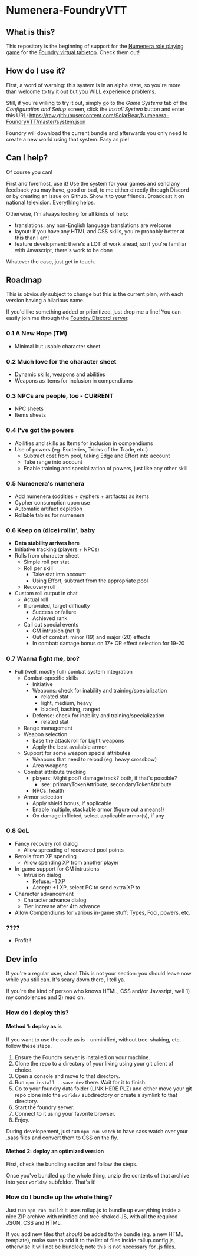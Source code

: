 # Numenera-FoundryVTT

## What is this?

This repository is the beginning of support for the [Numenera role playing game](http://numenera.com/) for the [Foundry virtual tabletop](http://foundryvtt.com/#about-foundry-virtual-tabletop). Check them out!

## How do I use it?

First, a word of warning: this system is in an alpha state, so you're more than welcome to try it out but you WILL experience problems.

Still, if you're willing to try it out, simply go to the _Game Systems_ tab of the _Configuration and Setup_ screen, click the _Install System_ button and enter this URL: https://raw.githubusercontent.com/SolarBear/Numenera-FoundryVTT/master/system.json

Foundry will download the current bundle and afterwards you only need to create a new world using that system. Easy as pie!

## Can I help?

Of course you can!

First and foremost, use it! Use the system for your games and send any feedback you may have, good or bad, to me either directly through Discord or by creating an issue on Github. Show it to your friends. Broadcast it on national television. Everything helps.

Otherwise, I'm always looking for all kinds of help:

* translations: any non-English language translations are welcome
* layout: if you have any HTML and CSS skills, you're probably better at this than I am!
* feature development: there's a LOT of work ahead, so if you're familiar with Javascript, there's work to be done

Whatever the case, just get in touch.

## Roadmap

This is obviously subject to change but this is the current plan, with each version having a hilarious name.

If you'd like something added or prioritized, just drop me a line! You can easily join me through the [Foundry Discord server](https://discordapp.com/invite/DDBZUDf).

### 0.1 A New Hope (TM)

* Minimal but usable character sheet

### 0.2 Much love for the character sheet 

* Dynamic skills, weapons and abilities
* Weapons as Items for inclusion in compendiums

### 0.3 NPCs are people, too - CURRENT

* NPC sheets
* Items sheets

### 0.4 I've got the powers

* Abilities and skills as Items for inclusion in compendiums
* Use of powers (eg. Esoteries, Tricks of the Trade, etc.)
    * Subtract cost from pool, taking Edge and Effort into account
    * Take range into account
    * Enable training and specialization of powers, just like any other skill

### 0.5 Numenera's numenera

* Add numenera (oddities + cyphers + artifacts) as items
* Cypher consumption upon use
* Automatic artifact depletion
* Rollable tables for numenera

### 0.6 Keep on (dice) rollin', baby

* **Data stability arrives here**
* Initiative tracking (players + NPCs)
* Rolls from character sheet
    * Simple roll per stat
    * Roll per skill
        * Take stat into account
        * Using Effort, subtract from the appropriate pool
    * Recovery roll
* Custom roll output in chat
    * Actual roll
    * If provided, target difficulty
        * Success or failure
        * Achieved rank
    * Call out special events
        * GM intrusion (nat 1)
        * Out of combat: minor (19) and major (20) effects
        * In combat: damage bonus on 17+ OR effect selection for 19-20

### 0.7 Wanna fight me, bro?

* Full (well, mostly full) combat system integration
    * Combat-specific skills
        * Initiative
        *  Weapons: check for inability and training/specialization
            * related stat
            * light, medium, heavy
            * bladed, bashing, ranged
        * Defense: check for inability and training/specialization
            * related stat
    * Range management
    * Weapon selection
        * Ease the attack roll for Light weapons
        * Apply the best available armor
    * Support for some weapon special attributes
        * Weapons that need to reload (eg. heavy crossbow)
        * Area weapons
    * Combat attribute tracking
        * players: Might pool? damage track? both, if that's possible?
            * see: primaryTokenAttribute, secondaryTokenAttribute
        * NPCs: health
    * Armor selection
        * Apply shield bonus, if applicable
        * Enable multiple, stackable armor (figure out a means!)
        * On damage inflicted, select applicable armor(s), if any

### 0.8 QoL

* Fancy recovery roll dialog
    * Allow spreading of recovered pool points
* Rerolls from XP spending
    * Allow spending XP from another player
* In-game support for GM intrusions
    * Intrusion dialog
        * Refuse: -1 XP
        * Accept: +1 XP, select PC to send extra XP to
* Character advancement
    * Character advance dialog
    * Tier increase after 4th advance
* Allow Compendiums for various in-game stuff: Types, Foci, powers, etc.

### ????

* Profit !

## Dev info

If you're a regular user, shoo! This is not your section: you should leave now while you still can. It's scary down there, I tell ya.

If you're the kind of person who knows HTML, CSS and/or Javasript, well 1) my condolences and 2) read on.

### How do I deploy this?

#### Method 1: deploy as is

If you want to use the code as is - unminified, without tree-shaking, etc. - follow these steps.

1. Ensure the Foundry server is installed on your machine.
1. Clone the repo to a directory of your liking using your git client of choice. 
1. Open a console and move to that directory.
1. Run `npm install --save-dev` there. Wait for it to finish.
1. Go to your foundry data folder (LINK HERE PLZ) and either move your git repo clone into the `worlds/` subdirectory or create a symlink to that directory.
1. Start the foundry server.
1. Connect to it using your favorite browser.
1. Enjoy.

During developement, just run `npm run watch` to have sass watch over your .sass files and convert them to CSS on the fly.

#### Method 2: deploy an optimized version

First, check the bundling section and follow the steps.

Once you've bundled up the whole thing, unzip the contents of that archive into your `worlds/` subfolder. That's it!

### How do I bundle up the whole thing?

Just run `npm run build`: it uses rollup.js to bundle up everything inside a nice ZIP archive with minified and tree-shaked JS, with all the required JSON, CSS and HTML.

If you add new files that _should_ be added to the bundle (eg. a new HTML template), make sure to add it to the list of files inside rollup.config.js, otherwise it will not be bundled; note this is not necessary for .js files.